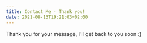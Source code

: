```yaml
---
title: Contact Me - Thank you!
date: 2021-08-13T19:21:03+02:00
---
```


Thank you for your message, I'll get back to you soon :)
